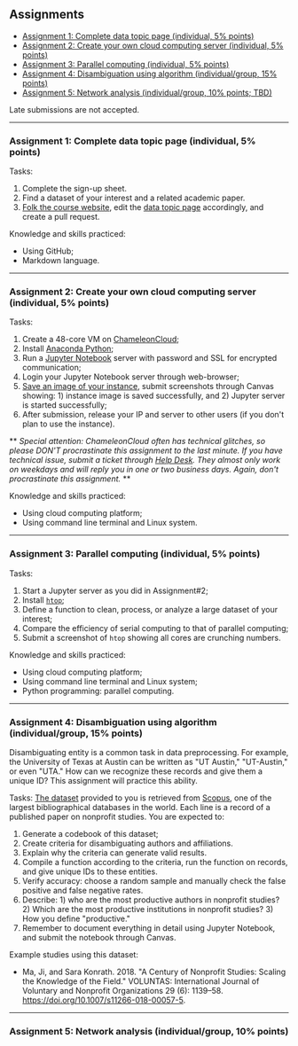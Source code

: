 ## Assignments

- [Assignment 1: Complete data topic page (individual, 5% points)](#a1)
- [Assignment 2: Create your own cloud computing server (individual, 5% points)](#a2)
- [Assignment 3: Parallel computing (individual, 5% points)](#a3)
- [Assignment 4: Disambiguation using algorithm (individual/group, 15% points)](#a4)
- [Assignment 5: Network analysis (individual/group, 10% points; TBD)](#a5)

Late submissions are not accepted.

---
### <a name="a1"> Assignment 1: Complete data topic page (individual, 5% points) </a>

Tasks:
1. Complete the sign-up sheet.
2. Find a dataset of your interest and a related academic paper.
3. [Folk the course website](https://github.com/ma-ji/open_data), edit the [data topic page](/open_data/data_topic/) accordingly, and create a pull request.

Knowledge and skills practiced:
- Using GitHub;
- Markdown language.

---
### <a name="a2"> Assignment 2: Create your own cloud computing server (individual, 5% points) </a>

Tasks:
1. Create a 48-core VM on [ChameleonCloud](https://chameleoncloud.readthedocs.io/en/latest/getting-started/index.html);
2. Install [Anaconda Python](https://www.anaconda.com/distribution/);
3. Run a [Jupyter Notebook](https://jupyter-notebook.readthedocs.io/en/stable/public_server.html) server with password and SSL for encrypted communication;
4. Login your Jupyter Notebook server through web-browser;
5. [Save an image of your instance](https://chameleoncloud.readthedocs.io/en/latest/technical/images.html), submit screenshots through Canvas showing: 1) instance image is saved successfully, and 2) Jupyter server is started successfully;
6. After submission, release your IP and server to other users (if you don't plan to use the instance).

** _Special attention: ChameleonCloud often has technical glitches, so please DON'T procrastinate this assignment to the last minute. If you have technical issue, submit a ticket through [Help Desk](https://www.chameleoncloud.org/user/help/). They almost only work on weekdays and will reply you in one or two business days. Again, don't procrastinate this assignment._ **

Knowledge and skills practiced:
- Using cloud computing platform;
- Using command line terminal and Linux system.

---
### <a name="a3"> Assignment 3: Parallel computing (individual, 5% points) </a>

Tasks:
1. Start a Jupyter server as you did in Assignment#2;
2. Install [`htop`](https://hisham.hm/htop/);
3. Define a function to clean, process, or analyze a large dataset of your interest;
4. Compare the efficiency of serial computing to that of parallel computing;
5. Submit a screenshot of `htop` showing all cores are crunching numbers.

Knowledge and skills practiced:
- Using cloud computing platform;
- Using command line terminal and Linux system;
- Python programming: parallel computing.

---
### <a name="a4"> Assignment 4: Disambiguation using algorithm (individual/group, 15% points) </a>

Disambiguating entity is a common task in data preprocessing. For example, the University of Texas at Austin can be written as "UT Austin," "UT-Austin," or even "UTA." How can we recognize these records and give them a unique ID? This assignment will practice this ability.

Tasks:
[The dataset](https://utexas.instructure.com/files/50261524/download?download_frd=1) provided to you is retrieved from [Scopus](https://dev.elsevier.com/index.html), one of the largest bibliographical databases in the world. Each line is a record of a published paper on nonprofit studies. You are expected to:
1. Generate a codebook of this dataset;
2. Create criteria for disambiguating authors and affiliations.
3. Explain why the criteria can generate valid results.
4. Compile a function according to the criteria, run the function on records, and give unique IDs to these entities.
5. Verify accuracy: choose a random sample and manually check the false positive and false negative rates.
6. Describe: 1) who are the most productive authors in nonprofit studies? 2) Which are the most productive institutions in nonprofit studies? 3) How you define "productive."
7. Remember to document everything in detail using Jupyter Notebook, and submit the notebook through Canvas.

Example studies using this dataset:
- Ma, Ji, and Sara Konrath. 2018. "A Century of Nonprofit Studies: Scaling the Knowledge of the Field." VOLUNTAS: International Journal of Voluntary and Nonprofit Organizations 29 (6): 1139–58. https://doi.org/10.1007/s11266-018-00057-5.

---
### <a name="a5"> Assignment 5: Network analysis (individual/group, 10% points) </a>


